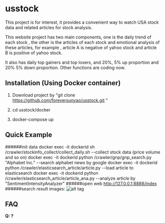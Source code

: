 # usstock


This project is for interest, it provides a convenient way to watch USA stock data and related articles for stock analysis.

This website project has two main components, one is the daily trend of each stock , the other is the articles of each stock and emotional analysis of these articles, for example , article A is negative of yahoo stock and article B is positive of yahoo stock.

It also has daily top gainers and top losers, and 20%, 5% up proportion and 20% 5% down proportion. Other functions are coding now.






## Installation (Using Docker container)

1. Download project by "git clone https://github.com/foreversunyao/usstock.git "

2. cd usstock/docker

3. docker-compose up





## Quick Example
######init data
docker exec -it dockerid sh /crawler/stockinfo_collect/collect_daily.sh --collect stock data (price volume and so on) 
docker exec -it dockerid python /crawler/gnp/gnp_search.py "Alphabet Inc." --search alphabet news by google
docker exec -it dockerid python /crawler/elasticsearch_article/article.py --load article to elasticsearch
docker exec -it dockerid python /crawler/elasticsearch_article/article_ana.py --analyze article by "SentimentIntensityAnalyzer"
######open web
http://127.0.0.1:8888/index
######search result
images:
   ![alt tag](https://github.com/foreversunyao/usstock/blob/master/Screen%20Shot%202017-03-09%20at%2012.10.42%20PM.png)
   
## FAQ

**Q: ?**<br>
